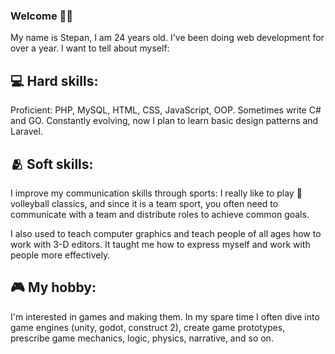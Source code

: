 ### Welcome :raising_hand_man:

My name is Stepan, I am 24 years old. I've been doing web development for over a year. I want to tell about myself:
 
## :computer:	 Hard skills: 

  Proficient: PHP, MySQL, HTML, CSS, JavaScript, OOP. Sometimes write C# and GO. Constantly evolving, now I plan to learn basic design patterns and Laravel.

## :people_hugging:  Soft skills:
  I improve my communication skills through sports: I really like to play :volleyball: volleyball classics, and since it is a team sport, you often need to communicate with a team and distribute roles to achieve common goals. 

  I also used to teach computer graphics and teach people of all ages how to work with 3-D editors. It taught me how to express myself and work with people more effectively.

## :video_game: My hobby:
  I'm interested in games and making them. In my spare time I often dive into game engines (unity, godot, construct 2), create game prototypes, prescribe game mechanics, logic, physics, narrative, and so on.
